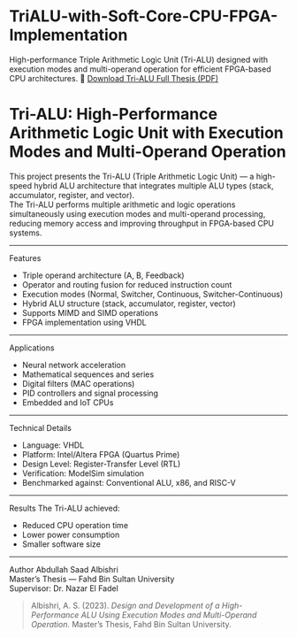 # TriALU-with-Soft-Core-CPU-FPGA-Implementation
High-performance Triple Arithmetic Logic Unit (Tri-ALU) designed with execution modes and multi-operand operation for efficient FPGA-based CPU architectures.
📄 [Download Tri-ALU Full Thesis (PDF)](TRI-ALU.pdf)

# Tri-ALU: High-Performance Arithmetic Logic Unit with Execution Modes and Multi-Operand Operation

This project presents the  Tri-ALU (Triple Arithmetic Logic Unit)  — a high-speed hybrid ALU architecture that integrates multiple ALU types (stack, accumulator, register, and vector).  
The Tri-ALU performs  multiple arithmetic and logic operations simultaneously using execution modes  and  multi-operand processing, reducing memory access and improving throughput in FPGA-based CPU systems.

---

   Features
-  Triple operand architecture (A, B, Feedback) 
-  Operator and routing fusion  for reduced instruction count  
-  Execution modes  (Normal, Switcher, Continuous, Switcher-Continuous)  
-  Hybrid ALU structure  (stack, accumulator, register, vector)  
-  Supports MIMD and SIMD operations 
-  FPGA implementation using VHDL 

---

  Applications
- Neural network acceleration  
- Mathematical sequences and series  
- Digital filters (MAC operations)  
- PID controllers and signal processing  
- Embedded and IoT CPUs  

---

   Technical Details
-  Language:  VHDL  
-  Platform:  Intel/Altera FPGA (Quartus Prime)  
-  Design Level:  Register-Transfer Level (RTL)  
-  Verification:  ModelSim simulation  
-  Benchmarked against:  Conventional ALU, x86, and RISC-V  

---

Results
The Tri-ALU achieved:
-  Reduced CPU operation time  
-  Lower power consumption  
-  Smaller software size  

---

Author
Abdullah Saad Albishri   
Master’s Thesis — Fahd Bin Sultan University  
Supervisor: Dr. Nazar El Fadel

> Albishri, A. S. (2023). *Design and Development of a High-Performance ALU Using Execution Modes and Multi-Operand Operation.* Master’s Thesis, Fahd Bin Sultan University.



